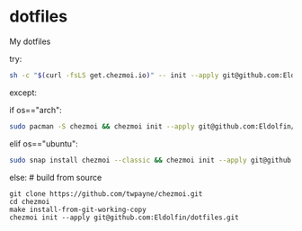 # dotfiles
My dotfiles

try:
```bash
sh -c "$(curl -fsLS get.chezmoi.io)" -- init --apply git@github.com:Eldolfin/dotfiles.git
```
except:

if os=="arch":
```bash
sudo pacman -S chezmoi && chezmoi init --apply git@github.com:Eldolfin/dotfiles.git
```
elif os=="ubuntu":
```bash
sudo snap install chezmoi --classic && chezmoi init --apply git@github.com:Eldolfin/dotfiles.git
```
else: # build from source
```
git clone https://github.com/twpayne/chezmoi.git
cd chezmoi
make install-from-git-working-copy
chezmoi init --apply git@github.com:Eldolfin/dotfiles.git
```
